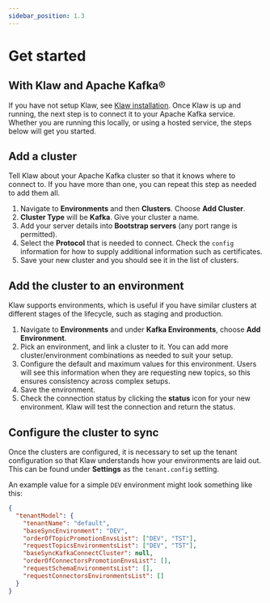 ```yaml
---
sidebar_position: 1.3
---
```


# Get started

## With Klaw and Apache Kafka®

If you have not setup Klaw, see [Klaw installation](HowTo/installation).
Once Klaw is up and running, the next step is to connect it to your
Apache Kafka service. Whether you are running this locally, or using a
hosted service, the steps below will get you started.

## Add a cluster

Tell Klaw about your Apache Kafka cluster so that it knows where to
connect to. If you have more than one, you can repeat this step as
needed to add them all.

1. Navigate to **Environments** and then **Clusters**. Choose **Add
   Cluster**.
2. **Cluster Type** will be **Kafka**. Give your cluster a name.
3. Add your server details into **Bootstrap servers** (any port range
   is permitted).
4. Select the **Protocol** that is needed to connect. Check the
   `config` information for how to supply
   additional information such as certificates.
5. Save your new cluster and you should see it in the list of clusters.

## Add the cluster to an environment

Klaw supports environments, which is useful if you have similar
clusters at different stages of the lifecycle, such as staging and
production.

1. Navigate to **Environments** and under **Kafka Environments**,
   choose **Add Environment**.
2. Pick an environment, and link a cluster to it. You can add more
   cluster/environment combinations as needed to suit your setup.
3. Configure the default and maximum values for this environment. Users
   will see this information when they are requesting new topics, so
   this ensures consistency across complex setups.
4. Save the environment.
5. Check the connection status by clicking the **status** icon for your
   new environment. Klaw will test the connection and return the
   status.

## Configure the cluster to sync

Once the clusters are configured, it is necessary to set up the tenant
configuration so that Klaw understands how your environments are laid
out. This can be found under **Settings** as the `tenant.config`
setting.

An example value for a simple `DEV` environment might look something
like this:

```json
{
  "tenantModel": {
    "tenantName": "default",
    "baseSyncEnvironment": "DEV",
    "orderOfTopicPromotionEnvsList": ["DEV", "TST"],
    "requestTopicsEnvironmentsList": ["DEV", "TST"],
    "baseSyncKafkaConnectCluster": null,
    "orderOfConnectorsPromotionEnvsList": [],
    "requestSchemaEnvironmentsList": [],
    "requestConnectorsEnvironmentsList": []
  }
}
```
